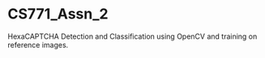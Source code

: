 # CS771_Assn_2
HexaCAPTCHA Detection and Classification using OpenCV and training on reference images.
